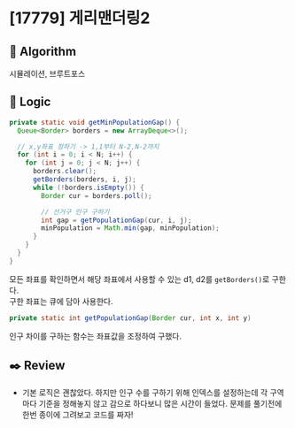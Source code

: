 # [17779] 게리맨더링2

## :pushpin: **Algorithm**

시뮬레이션, 브루트포스

## :round_pushpin: **Logic**

```java
private static void getMinPopulationGap() {
  Queue<Border> borders = new ArrayDeque<>();

  // x,y좌표 정하기 -> 1,1부터 N-2,N-2까지
  for (int i = 0; i < N; i++) {
    for (int j = 0; j < N; j++) {
      borders.clear();
      getBorders(borders, i, j);
      while (!borders.isEmpty()) {
        Border cur = borders.poll();

        // 선거구 인구 구하기
        int gap = getPopulationGap(cur, i, j);
        minPopulation = Math.min(gap, minPopulation);
      }
    }
  }
}
```

모든 좌표를 확인하면서 해당 좌표에서 사용할 수 있는 d1, d2를 `getBorders()`로 구한다.<br/>
구한 좌표는 큐에 담아 사용한다.<br/>

```java
private static int getPopulationGap(Border cur, int x, int y)
```

인구 차이를 구하는 함수는 좌표값을 조정하여 구했다.

## :black_nib: **Review**

- 기본 로직은 괜찮았다. 하지만 인구 수를 구하기 위해 인덱스를 설정하는데 각 구역마다 기준을 정해놓지 않고 감으로 하다보니 많은 시간이 들었다. 문제를 풀기전에 한번 종이에 그려보고 코드를 짜자!
